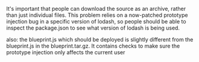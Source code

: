 It's important that people can download the source as an archive, rather than just individual files. This problem relies on a now-patched prototype injection bug in a specific version of lodash, so people should be able to inspect the package.json to see what version of lodash is being used.

also: the blueprint.js which should be deployed is slightly different from the blueprint.js in the blueprint.tar.gz. It contains checks to make sure the prototype injection only affects the current user
